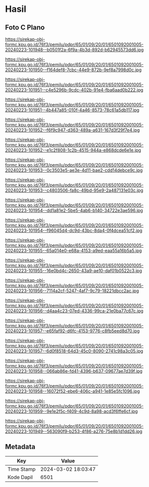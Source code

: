 # Hasil

## Foto C Plano

https://sirekap-obj-formc.kpu.go.id/76f3/pemilu/pdpr/65/01/09/20/01/6501092001005-20240223-101948--b0501f2a-6f9a-4b3d-892d-b62945573dd6.jpg

https://sirekap-obj-formc.kpu.go.id/76f3/pemilu/pdpr/65/01/09/20/01/6501092001005-20240223-101950--f164def8-7cbc-44e9-872b-9ef8a7998d0c.jpg

https://sirekap-obj-formc.kpu.go.id/76f3/pemilu/pdpr/65/01/09/20/01/6501092001005-20240223-101951--c4e5296b-9cdc-402b-91e4-fba6aad0b222.jpg

https://sirekap-obj-formc.kpu.go.id/76f3/pemilu/pdpr/65/01/09/20/01/6501092001005-20240223-101951--4b447a85-010f-4a46-8573-78c61a5db117.jpg

https://sirekap-obj-formc.kpu.go.id/76f3/pemilu/pdpr/65/01/09/20/01/6501092001005-20240223-101952--f6f9c947-d363-489a-a631-167d3f29f7e4.jpg

https://sirekap-obj-formc.kpu.go.id/76f3/pemilu/pdpr/65/01/09/20/01/6501092001005-20240223-101952--e1c2f808-1c2b-4515-944a-e868dcde6e1e.jpg

https://sirekap-obj-formc.kpu.go.id/76f3/pemilu/pdpr/65/01/09/20/01/6501092001005-20240223-101953--0c3503e5-ae3e-4d11-bae2-cdd14debce9c.jpg

https://sirekap-obj-formc.kpu.go.id/76f3/pemilu/pdpr/65/01/09/20/01/6501092001005-20240223-101953--c4803506-fa8c-49bd-95e9-2a487131e03c.jpg

https://sirekap-obj-formc.kpu.go.id/76f3/pemilu/pdpr/65/01/09/20/01/6501092001005-20240223-101954--dd1a81e2-5be5-4ab6-b140-34722e3ae596.jpg

https://sirekap-obj-formc.kpu.go.id/76f3/pemilu/pdpr/65/01/09/20/01/6501092001005-20240223-101954--f96045d4-dc9d-43bc-8da4-0f4dcea51cf2.jpg

https://sirekap-obj-formc.kpu.go.id/76f3/pemilu/pdpr/65/01/09/20/01/6501092001005-20240223-101955--65a014e0-e68a-4153-a9ed-eaa55a16b5a5.jpg

https://sirekap-obj-formc.kpu.go.id/76f3/pemilu/pdpr/65/01/09/20/01/6501092001005-20240223-101955--16e0bd4c-2650-43a9-ae10-daf01b0522c3.jpg

https://sirekap-obj-formc.kpu.go.id/76f3/pemilu/pdpr/65/01/09/20/01/6501092001005-20240223-101956--7114a2cf-5247-4af7-9c79-18221dbcc2ac.jpg

https://sirekap-obj-formc.kpu.go.id/76f3/pemilu/pdpr/65/01/09/20/01/6501092001005-20240223-101956--d4aa4c23-07ed-4336-99ca-21e0ba77c67c.jpg

https://sirekap-obj-formc.kpu.go.id/76f3/pemilu/pdpr/65/01/09/20/01/6501092001005-20240223-101957--e65faf92-d6fc-4153-9776-c8fb5eed8d70.jpg

https://sirekap-obj-formc.kpu.go.id/76f3/pemilu/pdpr/65/01/09/20/01/6501092001005-20240223-101957--6d0f8518-64d3-45c0-8090-2741c98a3c05.jpg

https://sirekap-obj-formc.kpu.go.id/76f3/pemilu/pdpr/65/01/09/20/01/6501092001005-20240223-101958--066ab86e-fd41-4396-b637-09677ae7d39f.jpg

https://sirekap-obj-formc.kpu.go.id/76f3/pemilu/pdpr/65/01/09/20/01/6501092001005-20240223-101958--16072f52-ebe6-406c-a941-1e85e5fc1096.jpg

https://sirekap-obj-formc.kpu.go.id/76f3/pemilu/pdpr/65/01/09/20/01/6501092001005-20240223-101959--9e1e2f5c-f409-4c9d-8a98-acd3f6ffe6cf.jpg

https://sirekap-obj-formc.kpu.go.id/76f3/pemilu/pdpr/65/01/09/20/01/6501092001005-20240223-101949--563090f9-b253-4f86-a276-75e8b1d1dd26.jpg


## Metadata

| Key        | Value               |
| ---------- | ------------------- |
| Time Stamp | 2024-03-02 18:03:47 |
| Kode Dapil | 6501                |



